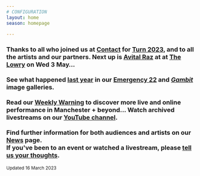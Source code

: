 ```yaml
---
# CONFIGURATION
layout: home
season: homepage

---
```

### Thanks to all who joined us at <a href="https://contactmcr.com" target="_blank">Contact</a> for [Turn 2023](/current/2023-turn), and to all the artists and our partners. Next up is [Avital Raz](/current/2023) at at <a href="https://thelowry.com" target="_blank">The Lowry</a> on Wed 3 May…<br><br>See what happened [last year](/archive/2022) in our [Emergency 22](/galleries/2022-emergency) and [*Gambit*](/galleries/2022-gambit) image galleries.<br><br>Read our <a href="https://wordofwarning.posthaven.com" target="_blank">Weekly Warning</a> to discover more live and online performance in Manchester + beyond…  Watch archived livestreams on our <a href="https://youtube.com/@warnmcr" target="_blank">YouTube channel</a>.<br><br>Find further information for both audiences and artists on our [News](/news) page.<br>If you've been to an event or watched a livestream, please <a href="http://bit.ly/warnmcrfeedback" target="_blank">tell us your thoughts</a>.         
<small>Updated 16 March 2023</small>
